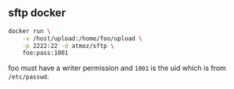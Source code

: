 
## sftp docker

``` bash
docker run \
    -v /host/upload:/home/foo/upload \
    -p 2222:22 -d atmoz/sftp \
    foo:pass:1001
```

foo must have a writer permission and `1001` is the uid which is from `/etc/passwd`.
